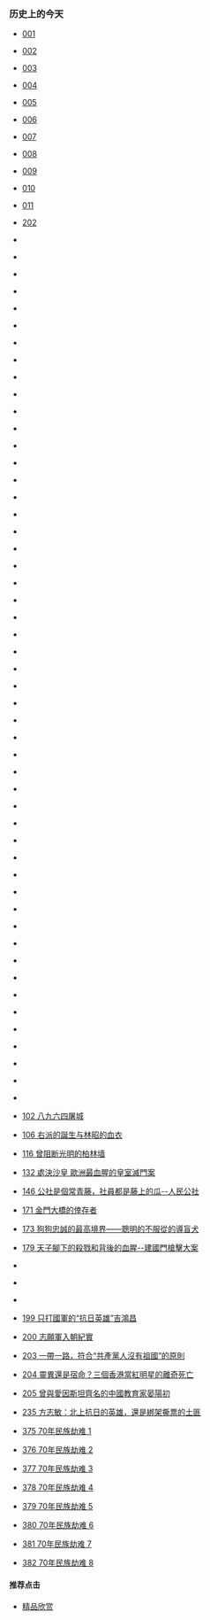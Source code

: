 ### 历史上的今天

- [001 ]()
- [002 ]()
- [003 ]()
- [004 ]()
- [005 ]()
- [006 ]()
- [007 ]()
- [008 ]()
- [009 ]()
- [010 ]()
- [011 ]()
- [202      ](https://youtu.be/WV5Eipd27lA)
- []()
- []()
- []()
- []()
- []()
- []()
- []()
- []()
- []()
- []()
- []()
- []()
- []()
- []()
- []()
- []()
- []()
- []()
- []()
- []()
- []()
- []()
- []()
- []()
- []()
- []()
- []()
- []()
- []()
- []()
- []()
- []()
- []()
- []()
- []()
- []()
- []()
- []()
- []()
- []()
- []()
- []()
- []()
- []()
- []()
- []()
- []()
- []()
- []()
- []()
- []()


- [102 八九六四屠城](https://youtu.be/TK6btmcrDrY)
- [106 右派的誕生与林昭的血衣](https://youtu.be/8ZatkVdU-DA)

- [116 曾阻断光明的柏林墙](https://youtu.be/lfBWgPAyr78)

- [132 處決沙皇 歐洲最血腥的皇室滅門案](https://youtu.be/nH3QjPRJYbs)


- [146 公社是個常青藤，社員都是藤上的瓜--人民公社](https://youtu.be/id3G3m4LK7I)

- [171 金門大橋的倖存者](https://youtu.be/sG9o5k_yuQI)


- [173 狗狗忠誠的最高境界——聰明的不服從的導盲犬](https://youtu.be/nnYPvTfvXAg)

- [179 天子腳下的殺戮和背後的血腥--建國門槍擊大案](https://youtu.be/oi1gzFRePVw)


- []()
- []()
- []()


- [199 只打國軍的“抗日英雄”吉鴻昌](https://youtu.be/VNMWSu17LIo)
- [200 志願軍入朝紀實](https://youtu.be/f2TtLCtgbgQ)

- [203 一帶一路，符合“共產黨人沒有祖國”的原則](https://youtu.be/Z7RV22VknRc)
- [204 靈異還是宿命？三個香港當紅明星的離奇死亡](https://youtu.be/VojevY_vQ3U)
- [205 曾與愛因斯坦齊名的中國教育家晏陽初](https://youtu.be/AUxXR8MmULI)


- [235 方志敏：北上抗日的英雄，還是綁架撕票的土匪](https://youtu.be/pJCwxDjU3r8)

- [375 70年民族劫难 1](https://youtu.be/iFtXHXI9JYg)
- [376 70年民族劫难 2](https://youtu.be/KEpY9ojekZU)
- [377 70年民族劫难 3](https://youtu.be/W-QYyO-AmLk)
- [378 70年民族劫难 4](https://youtu.be/tim14bti-Gs)
- [379 70年民族劫难 5](https://youtu.be/xUvPUKVEHYY)
- [380 70年民族劫难 6](https://youtu.be/tFkUqwrnzxI)
- [381 70年民族劫难 7](https://youtu.be/Ed3DgXCqY_Y)
- [382 70年民族劫难 8](https://youtu.be/5HHRBe8bskE)


#### 推荐点击
- [精品欣赏](https://summer200.github.io/content/main)
